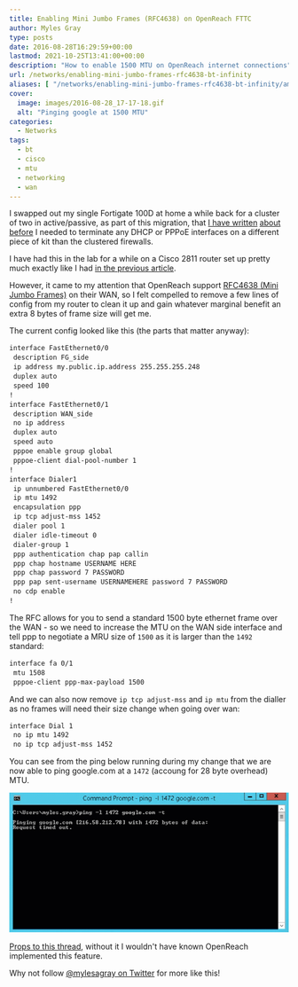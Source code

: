 ```yaml
---
title: Enabling Mini Jumbo Frames (RFC4638) on OpenReach FTTC
author: Myles Gray
type: posts
date: 2016-08-28T16:29:59+00:00
lastmod: 2021-10-25T13:41:00+00:00
description: "How to enable 1500 MTU on OpenReach internet connections"
url: /networks/enabling-mini-jumbo-frames-rfc4638-bt-infinity
aliases: [ "/networks/enabling-mini-jumbo-frames-rfc4638-bt-infinity/amp" ]
cover:
  image: images/2016-08-28_17-17-18.gif
  alt: "Pinging google at 1500 MTU"
categories:
  - Networks
tags:
  - bt
  - cisco
  - mtu
  - networking
  - wan
---
```


I swapped out my single Fortigate 100D at home a while back for a cluster of two in active/passive, as part of this migration, that [I have written][1] [about before][2] I needed to terminate any DHCP or PPPoE interfaces on a different piece of kit than the clustered firewalls.

I have had this in the lab for a while on a Cisco 2811 router set up pretty much exactly like I had [in the previous article][3].

However, it came to my attention that OpenReach support [RFC4638 (Mini Jumbo Frames)][4] on their WAN, so I felt compelled to remove a few lines of config from my router to clean it up and gain whatever marginal benefit an extra 8 bytes of frame size will get me.

The current config looked like this (the parts that matter anyway):

```sh
interface FastEthernet0/0
 description FG_side
 ip address my.public.ip.address 255.255.255.248
 duplex auto
 speed 100
!
interface FastEthernet0/1
 description WAN_side
 no ip address
 duplex auto
 speed auto
 pppoe enable group global
 pppoe-client dial-pool-number 1
!
interface Dialer1
 ip unnumbered FastEthernet0/0
 ip mtu 1492
 encapsulation ppp
 ip tcp adjust-mss 1452
 dialer pool 1
 dialer idle-timeout 0
 dialer-group 1
 ppp authentication chap pap callin
 ppp chap hostname USERNAME HERE
 ppp chap password 7 PASSWORD
 ppp pap sent-username USERNAMEHERE password 7 PASSWORD
 no cdp enable
!
```

The RFC allows for you to send a standard 1500 byte ethernet frame over the WAN - so we need to increase the MTU on the WAN side interface and tell ppp to negotiate a MRU size of `1500` as it is larger than the `1492` standard:

```sh
interface fa 0/1
 mtu 1508
 pppoe-client ppp-max-payload 1500
```

And we can also now remove `ip tcp adjust-mss` and `ip mtu` from the dialler as no frames will need their size change when going over wan:

```sh
interface Dial 1
 no ip mtu 1492
 no ip tcp adjust-mss 1452
```

You can see from the ping below running during my change that we are now able to ping google.com at a `1472` (accoung for 28 byte overhead) MTU.

![Mini Jumbo Frames Ping][5]

[Props to this thread][6], without it I wouldn't have known OpenReach implemented this feature.

Why not follow [@mylesagray on Twitter][7] for more like this!

 [1]: /infrastructure/fortigate-ha-activeactive-part-1-preparation/
 [2]: /infrastructure/fortigate-high-availability-activeactive-part-2-implementation/
 [3]: images/Cisco_1841_Config.txt
 [4]: https://tools.ietf.org/html/rfc4638
 [5]: images/2016-08-28_17-17-18.gif
 [6]: https://community.bt.com/t5/BT-Infinity-Speed-Connection/Infinity-on-Cisco-Router/td-p/149185/page/2
 [7]: https://twitter.com/mylesagray